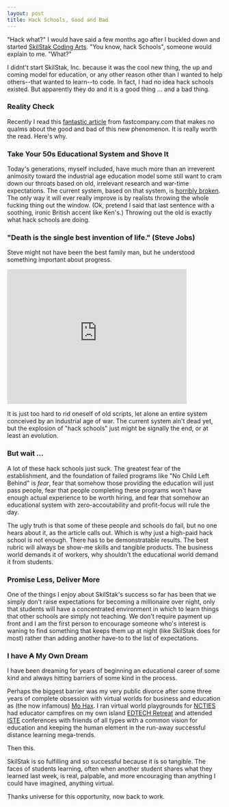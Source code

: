 ```yaml
---
layout: post
title: Hack Schools, Good and Bad
---
```


"Hack what?" I would have said a few months ago after I buckled
down and started [SkilStak Coding Arts][]. "You know, hack Schools",
someone would explain to me. "What?"

I didnt't start SkilStak, Inc. because it was the cool new thing,
the up and coming model for education, or any other reason other than
I wanted to help others--that wanted to learn--to code. In fact, I had
no idea hack schools existed. But apparently they do and it is a good
thing ... and a bad thing.

### Reality Check

Recently I read this [fantastic article][] from fastcompany.com that
makes no qualms about the good and bad of this new phenomenon. It is
really worth the read. Here's why.

### Take Your 50s Educational System and Shove It

Today's generations, myself included, have much more than an irreverent
animosity toward the industrial age education model some still want to
cram down our throats based on old, irrelevant research and war-time
expectations. The current
system, based on that system, is [horribly broken][].
The only way it will ever really improve is by realists throwing the
whole fucking thing out the window. (Ok, pretend I said that last sentence with
a soothing, ironic British accent like Ken's.) Throwing out the old is exactly
what hack schools are doing.

### "Death is the single best invention of life." (Steve Jobs)

Steve might not have been the best family man, but he understood
something important about progress.

<iframe width="420" height="315" src="http://www.youtube.com/embed/-578Q4rb6wM" frameborder="0" allowfullscreen="allowfullscreen">&nbsp;</iframe>

It is just too hard to rid oneself of old scripts, let alone an entire
system conceived by an industrial age of war. The current system ain't
dead yet, but the explosion of "hack schools" just might be signally
the end, or at least an evolution.

### But wait &hellip;

A lot of these hack schools just suck. The greatest fear of the
establishment, and the foundation of failed programs like "No Child
Left Behind" is *fear*, fear that somehow those providing the
education will just pass people, fear that people completing these
programs won't have enough actual experience to be worth hiring, and
fear that somehow an educational system with zero-accoutability and
profit-focus will rule the day.

The ugly truth is that some of these people and schools do fail,
but no one hears about it, as the article calls out. Which is why
just a high-paid hack school is not enough. There has to be
demonstratable results. The best rubric will always be show-me skills
and tangible products. The business world demands it of workers, why shouldn't
the educational world demand it from students.

### Promise Less, Deliver More

One of the things I enjoy about SkilStak's success so far has been
that we simply don't raise expectations for becoming a millionaire
over night, only that students will have a concentrated environment in
which to learn things that other schools are simply not teaching. We
don't require payment up front and I am the first person to encourage
someone who's interest is waning to find something that keeps them up
at night (like SkilStak does for most) rather than adding another
have-to to the list of expectations.

### I have <s>A</s> My Own Dream

I have been dreaming for years of beginning an educational career of
some kind and always hitting barriers of some kind in the process.

Perhaps the biggest barrier was my very public divorce after some
three years of complete obsession with virtual worlds for business and
education as (the now infamous) [Mo Hax][]. I ran virtual world
playgrounds for [NCTIES][] had educator campfires on my own island
[EDTECH Retreat][] and attended [ISTE][] conferences with friends of
all types with a common vision for education and keeping the human
element in the run-away successful distance learning mega-trends.

Then this.

SkilStak is so fulfilling and so successful because it is so tangible.
The faces of students learning, often when another student shares what
they learned last week, is real, palpable, and more encouraging than
anything I could have imagined, anything virtual.

Thanks universe for this opportunity, now back to work.

[SkilStak Coding Arts]: http://skilstak.com
[fantastic article]: http://www.fastcompany.com/3023456/become-an-ios-developer-in-8-weeks-the-truth-about-hack-schools
[Mo Hax]: https://my.secondlife.com/mo.hax 
[ISTE]: https://www.iste.org/
[EDTECH Retreat]: http://www.flickr.com/groups/edtechretreat/
[NCTIES]: http://ncties.org
[horribly broken]: http://www.ted.com/talks/ken_robinson_how_to_escape_education_s_death_valley.html

